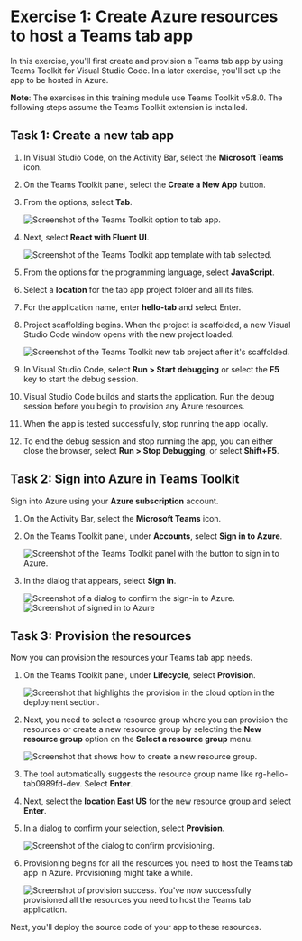 # Exercise 1: Create Azure resources to host a Teams tab app

In this exercise, you'll first create and provision a Teams tab app by using Teams Toolkit for Visual Studio Code. In a later exercise, you'll set up the app to be hosted in Azure.

**Note**:  The exercises in this training module use Teams Toolkit v5.8.0. The following steps assume the Teams Toolkit extension is installed.

## Task 1: Create a new tab app

1. In Visual Studio Code, on the Activity Bar, select the **Microsoft Teams** icon.

1. On the Teams Toolkit panel, select the **Create a New App** button.

1. From the options, select **Tab**.

    ![Screenshot of the Teams Toolkit option to tab app.](../../media/create-teams-tab-app.png)

1. Next, select **React with Fluent UI**.

    ![Screenshot of the Teams Toolkit app template with tab selected.](../../media/create-teams-tab-react.png)

1. From the options for the programming language, select **JavaScript**.

1. Select a **location** for the tab app project folder and all its files.

1. For the application name, enter **hello-tab** and select Enter.

1. Project scaffolding begins. When the project is scaffolded, a new Visual Studio Code window opens with the new project loaded.

    ![Screenshot of the Teams Toolkit new tab project after it's scaffolded.](../../media/new-tab-project.png)

1. In Visual Studio Code, select **Run > Start debugging** or select the **F5** key to start the debug session.

1. Visual Studio Code builds and starts the application. Run the debug session before you begin to provision any Azure resources.

1. When the app is tested successfully, stop running the app locally.

1. To end the debug session and stop running the app, you can either close the browser, select **Run > Stop Debugging**, or select **Shift+F5**.

## Task 2: Sign into Azure in Teams Toolkit

Sign into Azure using your **Azure subscription** account.

1. On the Activity Bar, select the **Microsoft Teams** icon.

1. On the Teams Toolkit panel, under **Accounts**, select **Sign in to Azure**.

    ![Screenshot of the Teams Toolkit panel with the button to sign in to Azure.](../../media/sign-into-azure.png)

1. In the dialog that appears, select **Sign in**.

    ![Screenshot of a dialog to confirm the sign-in to Azure.](../../media/sign-into-azure-alert.png)
    ![Screenshot of signed in to Azure](../../media/signed-into-azure.png)

## Task 3: Provision the resources

Now you can provision the resources your Teams tab app needs.

1. On the Teams Toolkit panel, under **Lifecycle**, select **Provision**.

    ![Screenshot that highlights the provision in the cloud option in the deployment section.](../../media/provision-start.png)

1. Next, you need to select a resource group where you can provision the resources or create a new resource group by selecting the **New resource group** option on the **Select a resource group** menu.

    ![Screenshot that shows how to create a new resource group.](../../media/resource-group.png)

1. The tool automatically suggests the resource group name like rg-hello-tab0989fd-dev. Select **Enter**.

1. Next, select the **location East US** for the new resource group and select **Enter**.

1. In a dialog to confirm your selection, select **Provision**.

    ![Screenshot of the dialog to confirm provisioning.](../../media/provision-confirm.png)

1. Provisioning begins for all the resources you need to host the Teams tab app in Azure. Provisioning might take a while.

    ![Screenshot of provision success.](../../media/provision-success.png)
You've now successfully provisioned all the resources you need to host the Teams tab application.

Next, you'll deploy the source code of your app to these resources.
